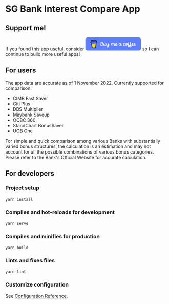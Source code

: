 # SG Bank Interest Compare App

## Support me!

If you found this app useful, consider <a href="https://www.buymeacoffee.com/gohkhoonhiang" target="_blank"><img src="https://raw.githubusercontent.com/gohkhoonhiang/sg_bank_int_compare/main/blue-button.png" alt="Buy me a coffee" height="41" width="174"></a> so I can continue to build more useful apps!

## For users

The app data are accurate as of 1 November 2022. Currently supported for comparison:

- CIMB Fast Saver
- Citi Plus
- DBS Multiplier
- Maybank Saveup
- OCBC 360
- StandChart Bonus$aver
- UOB One

For simple and quick comparison among various Banks with substantially varied bonus structures, the calculation is an estimation and may not account for all the possible combinations of various bonus categories. Please refer to the Bank's Official Website for accurate calculation.

## For developers

### Project setup
```
yarn install
```

### Compiles and hot-reloads for development
```
yarn serve
```

### Compiles and minifies for production
```
yarn build
```

### Lints and fixes files
```
yarn lint
```

### Customize configuration
See [Configuration Reference](https://cli.vuejs.org/config/).
